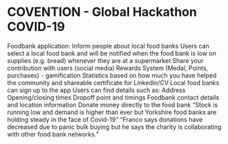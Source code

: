 # COVENTION - Global Hackathon COVID-19
Foodbank application:
Inform people about local food banks
Users can select a local food bank and will be notified when the food bank is low on supplies (e.g. bread)  whenever they are at a supermarket
Share your contribution with users (social media)
Rewards System (Medal, Points, purchases) - gamification
Statistics based on how much you have helped the community and shareable certificate for Linkedin/CV
Local food banks can sign up to the app
Users can find details such as:
Address
Opening/closing times
Dropoff point and timings 
Foodbank contact details and location information
Donate money directly to the food bank
“Stock is running low and demand is higher than ever but Yorkshire food banks are holding steady in the face of Covid-19”
“Franco says donations have decreased due to panic bulk buying but he says the charity is collaborating with other food bank networks.”
